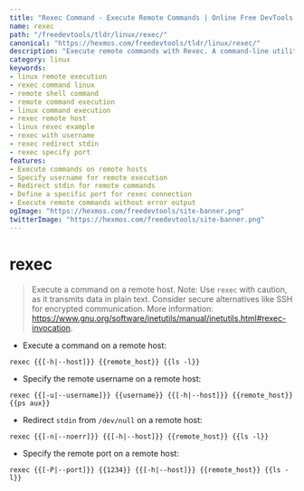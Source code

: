 ```yaml
---
title: "Rexec Command - Execute Remote Commands | Online Free DevTools by Hexmos"
name: rexec
path: "/freedevtools/tldr/linux/rexec/"
canonical: "https://hexmos.com/freedevtools/tldr/linux/rexec/"
description: "Execute remote commands with Rexec. A command-line utility for remote execution on Linux systems. Free online tool, no registration required."
category: linux
keywords:
- linux remote execution
- rexec command linux
- remote shell command
- remote command execution
- linux command execution
- rexec remote host
- linux rexec example
- rexec with username
- rexec redirect stdin
- rexec specify port
features:
- Execute commands on remote hosts
- Specify username for remote execution
- Redirect stdin for remote commands
- Define a specific port for rexec connection
- Execute remote commands without error output
ogImage: "https://hexmos.com/freedevtools/site-banner.png"
twitterImage: "https://hexmos.com/freedevtools/site-banner.png"
---
```


# rexec

> Execute a command on a remote host.
> Note: Use `rexec` with caution, as it transmits data in plain text. Consider secure alternatives like SSH for encrypted communication.
> More information: <https://www.gnu.org/software/inetutils/manual/inetutils.html#rexec-invocation>.

- Execute a command on a remote host:

`rexec {{[-h|--host]}} {{remote_host}} {{ls -l}}`

- Specify the remote username on a remote host:

`rexec {{[-u|--username]}} {{username}} {{[-h|--host]}} {{remote_host}} {{ps aux}}`

- Redirect `stdin` from `/dev/null` on a remote host:

`rexec {{[-n|--noerr]}} {{[-h|--host]}} {{remote_host}} {{ls -l}}`

- Specify the remote port on a remote host:

`rexec {{[-P|--port]}} {{1234}} {{[-h|--host]}} {{remote_host}} {{ls -l}}`
